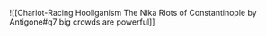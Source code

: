 ![[Chariot-Racing Hooliganism The Nika Riots of Constantinople by Antigone#q7 big crowds are powerful]]

